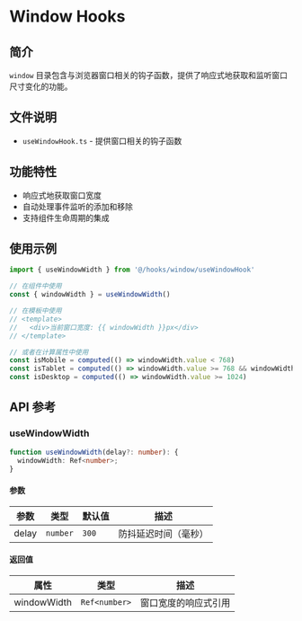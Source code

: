 # Window Hooks

## 简介

`window` 目录包含与浏览器窗口相关的钩子函数，提供了响应式地获取和监听窗口尺寸变化的功能。

## 文件说明

- `useWindowHook.ts` - 提供窗口相关的钩子函数

## 功能特性

- 响应式地获取窗口宽度
- 自动处理事件监听的添加和移除
- 支持组件生命周期的集成

## 使用示例

```typescript
import { useWindowWidth } from '@/hooks/window/useWindowHook'

// 在组件中使用
const { windowWidth } = useWindowWidth()

// 在模板中使用
// <template>
//   <div>当前窗口宽度: {{ windowWidth }}px</div>
// </template>

// 或者在计算属性中使用
const isMobile = computed(() => windowWidth.value < 768)
const isTablet = computed(() => windowWidth.value >= 768 && windowWidth.value < 1024)
const isDesktop = computed(() => windowWidth.value >= 1024)
```

## API 参考

### useWindowWidth

```typescript
function useWindowWidth(delay?: number): {
  windowWidth: Ref<number>;
}
```

#### 参数

| 参数 | 类型 | 默认值 | 描述 |
| --- | --- | --- | --- |
| delay | `number` | `300` | 防抖延迟时间（毫秒） |

#### 返回值

| 属性 | 类型 | 描述 |
| --- | --- | --- |
| windowWidth | `Ref<number>` | 窗口宽度的响应式引用 |